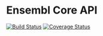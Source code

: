 # Ensembl Core API

[![Build Status](https://travis-ci.org/Ensembl/ensembl.svg?branch=release/98)][travis]
[![Coverage Status](https://coveralls.io/repos/github/Ensembl/ensembl/badge.svg?branch=release/98)][coveralls]

[travis]: https://travis-ci.org/Ensembl/ensembl
[coveralls]: https://coveralls.io/github/Ensembl/ensembl


